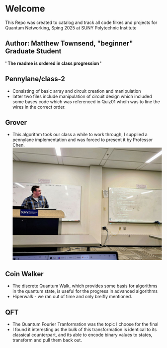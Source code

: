 # Welcome
This Repo was created to catalog and track all code filkes and projects for Quantum Networking, Sping 2025 at SUNY Polytechnic Institute

## Author: Matthew Townsend, "beginner" Graduate Student
**' The readme is ordered in class progression '**

## Pennylane/class-2
* Consisting of basic array and circuit creation and manipulation
* latter two files include manipulation of circuit design which included some bases code which was referenced in Quiz01 whcih was to line the wires in the correct order.
## Grover
* This algorithm took our class a while to work through, I supplied a pennylane implementation and was forced to present it by Professor Chen. 
![Alt text](Class-Notes/IMG_4120.jpeg "'Teaching'" )

## Coin Walker 
* The discrete Quantum Walk, which provides some basis for algorithms in the quantum state, is useful for the progress in advanced algorithms
* Hiperwalk - we ran out of time and only breifly mentioned. 

## QFT
* The Quantum Fourier Tranformation was the topic I choose for the final
* I found it interesting as the bulk of this transformation is identical to its classical counterpart, and its able to encode binary values to states, transform and pull them back out.
